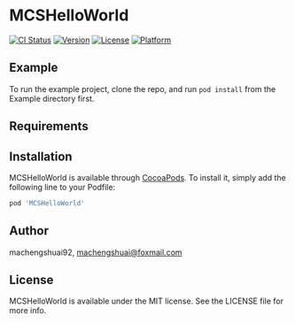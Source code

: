 # MCSHelloWorld

[![CI Status](https://img.shields.io/travis/machengshuai92/MCSHelloWorld.svg?style=flat)](https://travis-ci.org/machengshuai92/MCSHelloWorld)
[![Version](https://img.shields.io/cocoapods/v/MCSHelloWorld.svg?style=flat)](https://cocoapods.org/pods/MCSHelloWorld)
[![License](https://img.shields.io/cocoapods/l/MCSHelloWorld.svg?style=flat)](https://cocoapods.org/pods/MCSHelloWorld)
[![Platform](https://img.shields.io/cocoapods/p/MCSHelloWorld.svg?style=flat)](https://cocoapods.org/pods/MCSHelloWorld)

## Example

To run the example project, clone the repo, and run `pod install` from the Example directory first.

## Requirements

## Installation

MCSHelloWorld is available through [CocoaPods](https://cocoapods.org). To install
it, simply add the following line to your Podfile:

```ruby
pod 'MCSHelloWorld'
```

## Author

machengshuai92, machengshuai@foxmail.com

## License

MCSHelloWorld is available under the MIT license. See the LICENSE file for more info.
